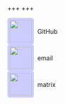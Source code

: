 +++
+++

<div class="row">
  <a href="https://github.com/BLCK-B" style="display: inline-flex; align-items: center; text-decoration: none;">
    <img src="/github.svg" height="50" width="50" style="background-color: #CCCCFF; padding:5px; border-radius: 5px;"> &nbsp GitHub 
  </a>
</div>

<div class="row">
  <a href="mailto:blck-b@proton.me" style="display: inline-flex; align-items: center; text-decoration: none;">
    <img src="/email.svg" height="50" width="50" style="background-color: #CCCCFF; padding:5px; border-radius: 5px;"> &nbsp email 
  </a>
</div>

<div class="row">
  <a href="https://matrix.to/#/@blck-b:matrix.org" style="display: inline-flex; align-items: center; text-decoration: none;">
    <img src="/matrix.svg" height="50" width="50" style="background-color: #CCCCFF; padding:5px; border-radius: 5px;"> &nbsp matrix 
  </a>
</div>
